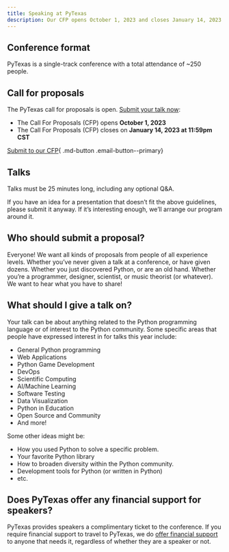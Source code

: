 ```yaml
---
title: Speaking at PyTexas
description: Our CFP opens October 1, 2023 and closes January 14, 2023
---
```


## Conference format
PyTexas is a single-track conference with a total attendance of ~250 people.

## Call for proposals
The PyTexas call for proposals is open. [Submit your talk now](https://pretalx.com/pytexas-2024/):

* The Call For Proposals (CFP) opens **October 1, 2023**
* The Call For Proposals (CFP) closes on **January 14, 2023 at 11:59pm CST**

[Submit to our CFP](https://pretalx.com/pytexas-2024/){ .md-button .email-button--primary}

## Talks
Talks must be 25 minutes long, including any optional Q&A.

If you have an idea for a presentation that doesn’t fit the above guidelines, please submit it anyway. If it’s interesting enough, we’ll arrange our program around it.

## Who should submit a proposal?
Everyone! We want all kinds of proposals from people of all experience levels. Whether you’ve never given a talk at a conference, or have given dozens. Whether you just discovered Python, or are an old hand. Whether you’re a programmer, designer, scientist, or music theorist (or whatever). We want to hear what you have to share!

## What should I give a talk on?
Your talk can be about anything related to the Python programming language or of interest to the Python community. Some specific areas that people have expressed interest in for talks this year include:

- General Python programming
- Web Applications
- Python Game Development
- DevOps
- Scientific Computing
- AI/Machine Learning
- Software Testing
- Data Visualization
- Python in Education
- Open Source and Community
- And more!

Some other ideas might be:

- How you used Python to solve a specific problem.
- Your favorite Python library
- How to broaden diversity within the Python community.
- Development tools for Python (or written in Python)
- etc.

## Does PyTexas offer any financial support for speakers?
PyTexas provides speakers a complimentary ticket to the conference. If you
require financial support to travel to PyTexas, we do
[offer financial support](/2024/attend#grants) to anyone that needs it, regardless of whether they are a speaker or not.
